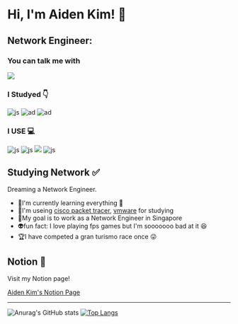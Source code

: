 # Hi, I'm Aiden Kim! 👋

## Network Engineer:

### You can talk me with
<img src="https://img.shields.io/badge/Instagram-E4405F?style=flat-square&logo=Instagram&logoColor=white&link=https://www.instagram.com/yechan7071/"/></a>

### I Studyed 👇
![js](https://img.shields.io/badge/C-00599C?style=for-the-badge&logo=c&logoColor=white)
![ad](https://img.shields.io/badge/Python-3776AB?style=for-the-badge&logo=python&logoColor=white)
![ad](https://img.shields.io/badge/Java-ED8B00?style=for-the-badge&logo=openjdk&logoColor=white)


### I USE 💻
![js](https://img.shields.io/badge/Ubuntu-E95420?style=flat-square&logo=Ubuntu&logoColor=white)
![js](https://img.shields.io/badge/Linux-FCC624?style=flat-square&logo=linux&logoColor=black)
<img src="https://img.shields.io/badge/GitHub-181717?style=flat-square&logo=GitHub&logoColor=white"/>
![js](https://img.shields.io/badge/IntelliJ_IDEA-000000.svg?style=for-the-badge&logo=intellij-idea&logoColor=white)



## Studying Network ✅
Dreaming a Network Engineer.
- 🌱I'm currently learning everything 🥲
- 📑I'm useing [cisco packet tracer](https://www.netacad.com/courses/packet-tracer), [vmware](https://ko.wikipedia.org/wiki/VM%EC%9B%A8%EC%96%B4) for studying
- 🥅My goal is to work as a Network Engineer in Singapore
- 👽fun fact: I love playing fps games but I'm sooooooo bad at it 😆
- 🏆I have competed a gran turismo race once 😜
 
## Notion 📝
Visit my Notion page!

[Aiden Kim's Notion Page](https://www.notion.so/456f5db15f8b445283929e53e9444301?v=26653fa3af324e2e9d67ca43ddee0a84&pvs=4)

---------

![Anurag's GitHub stats](https://github-readme-stats.vercel.app/api?username=Aiden0415&hide=contribs,prs&show_icons=true&theme=테마)
[![Top Langs](https://github-readme-stats.vercel.app/api/top-langs/?username=jogilsang&langs_count=10&layout=compact&theme=dark)](https://github.com/jogilsang/jogilsang)﻿
